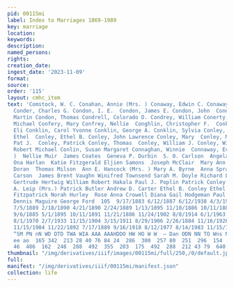 ```yaml
---
pid: 00115mi
label: Index to Marriages 1869-1989
key: marriage
location: 
keywords: 
description: 
named_persons: 
rights: 
creation_date: 
ingest_date: '2023-11-09'
format: 
source: 
order: '115'
layout: cmhc_item
text: 'Comstock, W. C. Conahan, Annie (Mrs. ) Conaway, Edwin C. Conaway, Patricia
  Conder, Charles G. Condon, I. E.  Condon, James E. Condon, John  Condon, Katie  Condon,
  Martin Condon, Thomas Condrell, Colorado D. Condrey, William Conerty, John J. Conerty,
  Michael Confery, Mary Confrey, Nellie  Conghlin, Christopher F.  Conkey, William
  Eli Conklin, Carol Yvonne Conklin, George A. Conklin, Sylvia Conley, Edna  Conley,
  Ethel  Conley, Ethel B. Conley, John Lawrence Conley, Mary  Conley, Mary E. Conley,
  Pat J.  Conley, Patrick Conley, Thomas  Conley, William J. Conley, William J. Conlin,
  Robert Michael Conlin, Susan Margaret Connaghan, Winnie  Connaway, Evelyn (Mrs.
  )  Nellie Muir  James Coates  Geneva P. Durbin  S. 0. Carlson  Angela M. Bartalussi
  Ona Harlan  Katie Fitzgerald Eljien Samons  Joseph McClair  Mary Ann Cull  Fannie
  Doran  Thomas Milson  Ann E. Hancock (Mrs. ) Mary A. Byrne  Anna Sprague William
  Carson  James Brent Vaughn Winifred Townsend Sarah M. Doyle Richard L. Martelli
  Gertrude Hertwig William Robert Hakala Paul J. Poplin Patrick Conley  Pat J. Conley  Carrie
  A. Leip (Mrs.) Patrick Butler Andrew D. Carter Ethel B. Conley Ethel Conley  Mary
  Fitzpatrick Norah Hurley  Rose Anna Crowell Diana Gail Hodgeman Paul Edward Malin
  Dennis Maguire George Ford  105  9/17/1883 6/12/1887 6/12/1938 4/3/1949 6/3/1916
  7/5/1889 2/18/1890 4/21/1890 2/24/1889 1/13/1895 11/10/1886 10/11/1885 3/8/1890
  9/6/1885 5/1/1895 10/11/1891 11/21/1886 11/24/1902 8/8/1914 6/1/1963 12/25/1910
  8/1/1970 2/7/1933 11/15/1904 3/15/1911 8/29/1906 2/26/1884 11/16/1926 3/15/1911
  11/15/1904 11/22/1892 7/17/1889 9/16/1918 8/12/1977 8/14/1983 11/15/1881 7/11/1936  —
  “SM PN nN WD DTD TWA WIA AAA AAAHDDO HW HO W W  — Dan ODN NN TO Wns NIN N DO W  eS
  ee ao  165 342  213 28 40 76 84 24  286  300  257 80  251  296  154  304  222  572
  46  486  162  248  288  492  355  203  175  492  288  212 43 79  640  386 81  316 '
thumbnail: "/img/derivatives/iiif/images/00115mi/full/250,/0/default.jpg"
full: 
manifest: "/img/derivatives/iiif/00115mi/manifest.json"
collection: life
---
```

